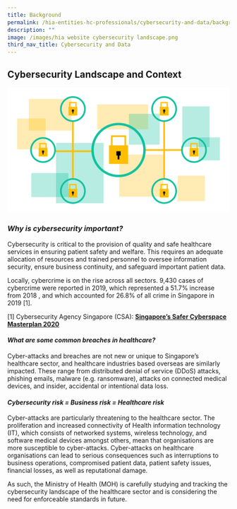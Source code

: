 ```yaml
---
title: Background
permalink: /hia-entities-hc-professionals/cybersecurity-and-data/background/
description: ""
image: /images/hia website cybersecurity landscape.png
third_nav_title: Cybersecurity and Data
---
```

**Cybersecurity Landscape and Context**
---------------------------------------
![](/images/hia%20website%20cybersecurity%20landscape.png)
### _Why is cybersecurity important?_

Cybersecurity is critical to the provision of quality and safe healthcare services in ensuring patient safety and welfare. This requires an adequate allocation of resources and trained personnel to oversee information security, ensure business continuity, and safeguard important patient data.  
  
Locally, cybercrime is on the rise across all sectors. 9,430 cases of cybercrime were reported in 2019, which represented a 51.7% increase from 2018 , and which accounted for 26.8% of all crime in Singapore in 2019 [1].

  

[1] Cybersecurity Agency Singapore (CSA): [**Singapore’s Safer Cyberspace Masterplan 2020**](https://www.csa.gov.sg/news/publications/safer-cyberspace-masterplan)

#### _What are some common breaches in healthcare?_

Cyber-attacks and breaches are not new or unique to Singapore’s healthcare sector, and healthcare industries based overseas are similarly impacted. These range from distributed denial of service (DDoS) attacks, phishing emails, malware (e.g. ransomware), attacks on connected medical devices, and insider, accidental or intentional data loss.

  

#### _Cybersecurity risk = Business risk = Healthcare risk_

Cyber-attacks are particularly threatening to the healthcare sector. The proliferation and increased connectivity of Health information technology (IT), which consists of networked systems, wireless technology, and software medical devices amongst others, mean that organisations are more susceptible to cyber-attacks. Cyber-attacks on healthcare organisations can lead to serious consequences such as interruptions to business operations, compromised patient data, patient safety issues, financial losses, as well as reputational damage.  
  
As such, the Ministry of Health (MOH) is carefully studying and tracking the cybersecurity landscape of the healthcare sector and is considering the need for enforceable standards in future.